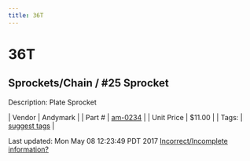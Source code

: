 ```yaml
---
title: 36T
---
```


# 36T
## Sprockets/Chain / #25 Sprocket
Description: 	Plate Sprocket 

| Vendor | Andymark | 
| Part # | [am-0234](http://www.andymark.com/Sprocket-p/am-0234.htm) | 
| Unit Price | $11.00 | 
| Tags: | [suggest tags](https://docs.google.com/forms/d/e/1FAIpQLSeWyY8v3RgOty-MyWmh9U0iivNYN_molChYyS-0U-o-kOAv_g/viewform) | 

Last updated: Mon May 08 12:23:49 PDT 2017
 [Incorrect/Incomplete information?](https://docs.google.com/forms/d/e/1FAIpQLSeWyY8v3RgOty-MyWmh9U0iivNYN_molChYyS-0U-o-kOAv_g/viewform)